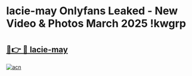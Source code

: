 # lacie-may Onlyfans Leaked - New Video & Photos March 2025 !kwgrp

# <h2><a href="https://qr2wq2.iuczelnia.edu.pl?title=lacie-may&ref=kwgrp">🔗👉 🔴 lacie-may</a></h2>

[![acn](https://github.com/user-attachments/assets/0f9c940e-d8b0-45ae-aac7-cd30a18b3e1c)](https://qr2wq2.iuczelnia.edu.pl?title=lacie-may&ref=kwgrp)

